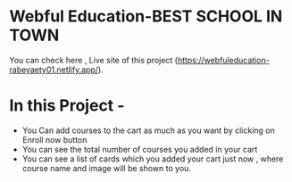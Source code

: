 # Webful Education-BEST SCHOOL IN TOWN

You can check here , Live site of this project (https://webfuleducation-rabeyaety01.netlify.app/).

# In this Project -
* You Can add courses to the cart as much as you want by clicking on Enroll now button
* You can see the total number of courses you added in your cart
* You can see a list of cards which you added your cart just now , where course name and image will be shown to you. 

